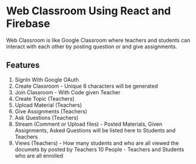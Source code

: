 # Web Classroom Using React and Firebase

Web Classroom is like Google Classroom where teachers and students can interact with each other by posting
question or and give assignments.

## Features
1. SignIn With Google OAuth
2. Create Classroom - Unique 6 characters will be generated
3. Join Classroom - With Code given Teacher
4. Create Topic (Teachers)
5. Upload Material (Teachers)
6. Give Assignments (Teachers)
7. Ask Questions (Teachers)
8. Stream (Comment or Upload files) - Posted Materials, Given Assignments, Asked Questions will be listed here to Students and Teachers
9. Views (Teachers) - How many students and who are all viewed the documets by posted by Teachers
10 People - Teachers and Students who are all enrolled
